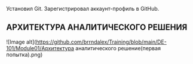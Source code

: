 Установил Git. Зарегистрировал аккаунт-профиль в GitHub.

## АРХИТЕКТУРА АНАЛИТИЧЕСКОГО РЕШЕНИЯ

![Image alt](https://github.com/brrndalex/Training/blob/main/DE-101/Module01/Архитектура аналитического решение(первая попытка).png)
